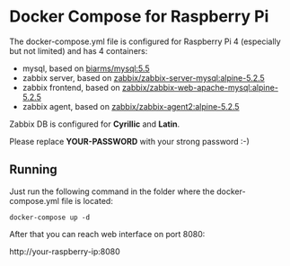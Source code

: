 # Docker Compose for Raspberry Pi

The docker-compose.yml file is configured for Raspberry Pi 4 (especially but not limited) and has 4 containers:
- mysql, based on [biarms/mysql:5.5](https://hub.docker.com/r/biarms/mysql)
- zabbix server, based on [zabbix/zabbix-server-mysql:alpine-5.2.5](https://hub.docker.com/r/zabbix/zabbix-server-mysql)
- zabbix frontend, based on [zabbix/zabbix-web-apache-mysql:alpine-5.2.5](https://hub.docker.com/r/zabbix/zabbix-web-apache-mysql)
- zabbix agent, based on [zabbix/zabbix-agent2:alpine-5.2.5](https://hub.docker.com/r/zabbix/zabbix-agent2)

Zabbix DB is configured for **Cyrillic** and **Latin**.

Please replace **YOUR-PASSWORD** with your strong password :-)

## Running
Just run the following command in the folder where the docker-compose.yml file is located:

<code>docker-compose up -d</code>

After that you can reach web interface on port 8080:

http://your-raspberry-ip:8080
